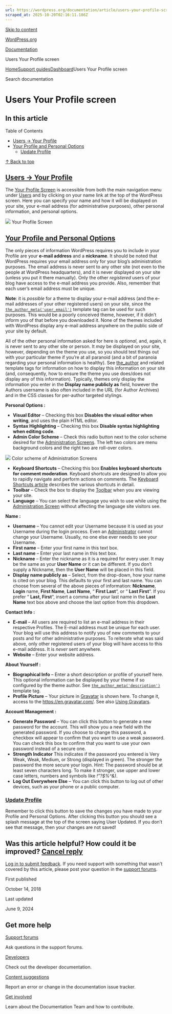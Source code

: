 ```yaml
---
url: https://wordpress.org/documentation/article/users-your-profile-screen
scraped_at: 2025-10-20T02:16:11.186Z
---
```


[Skip to content](https://wordpress.org/documentation/article/users-your-profile-screen/#wp--skip-link--target)

[WordPress.org](https://wordpress.org/)

[Documentation](https://wordpress.org/documentation)

Users Your Profile screen

[Home](https://wordpress.org/documentation)[Support guides](https://wordpress.org/documentation/support-guides/)[Dashboard](https://wordpress.org/documentation/category/dashboard/)Users Your Profile screen

Search documentation

# Users Your Profile screen

## In this article

Table of Contents

- [Users → Your Profile](https://wordpress.org/documentation/article/users-your-profile-screen/#users-%e2%86%92-your-profile)
- [Your Profile and Personal Options](https://wordpress.org/documentation/article/users-your-profile-screen/#your-profile-and-personal-options)
  - [Update Profile](https://wordpress.org/documentation/article/users-your-profile-screen/#update-profile)

[↑ Back to top](https://wordpress.org/documentation/article/users-your-profile-screen/#wp--skip-link--target)

## [Users → Your Profile](https://wordpress.org/documentation/article/users-your-profile-screen/\#users-%e2%86%92-your-profile)

The [Your Profile Screen](https://wordpress.org/support/article/users-your-profile-screen/) is accessible from both the main navigation menu under [Users](https://wordpress.org/support/article/administration-screens/#your-profile) and by clicking on your name link at the top of the WordPress screen. Here you can specify your name and how it will be displayed on your site, your e-mail address (for administrative purposes), other personal information, and personal options.

[![](https://wordpress.org/documentation/files/2018/10/profile.png)](https://wordpress.org/documentation/files/2018/10/profile.png) Your Profile Screen

## [Your Profile and Personal Options](https://wordpress.org/documentation/article/users-your-profile-screen/\#your-profile-and-personal-options)

The only pieces of information WordPress requires you to include in your Profile are your **e-mail address** and a **nickname**. It should be noted that WordPress requires your email address only for your blog’s administration purposes. The email address is never sent to any other site (not even to the people at WordPress headquarters), and it is never displayed on your site (unless you put it there manually). Only the other _registered_ users of your blog have access to the e-mail address you provide. Also, remember that each user’s email address must be unique.

**Note**: it is _possible_ for a theme to display your e-mail address (and the e-mail addresses of your other registered users) on your site, since the [`the_author_meta('user_email')`](https://codex.wordpress.org/Template%20Tags/the_author_meta) template tag can be used for such purposes. This would be a poorly conceived theme, however, if it didn’t inform you of that before you downloaded it. None of the themes included with WordPress display any e-mail address anywhere on the public side of your site by default.

All of the other personal information asked for here is _optional_, and, again, it is never sent to any other site or person. It _may_ be displayed on your site, however, depending on the theme you use, so you should test things out with your particular theme if you’re at all paranoid (and a bit of paranoia regarding your personal information is healthy). See [the\_author](https://developer.wordpress.org/reference/functions/the_author) and related template tags for information on how to display this information on your site (and, consequently, how to ensure the theme you use does/does not display any of this information). Typically, themes only display the information you enter in the **Display name publicly as** field, however the Authors username is also often included in the URL (for Author Archives) and in the CSS classes for per-author targeted stylings.

**Personal Options :**

- **Visual Editor** – Checking this box **Disables the visual editor when writing**, and uses the plain HTML editor.
- **Syntax Highlighting** – Checking this box **Disable syntax highlighting when editing code**.
- **Admin Color Scheme** – Check this radio button next to the color scheme desired for the [Administration Screens](https://wordpress.org/support/article/administration-screens). The left two colors are menu background colors and the right two are roll-over colors.

[![](https://wordpress.org/documentation/files/2018/10/profile-colors.png)](https://wordpress.org/documentation/files/2018/10/profile-colors.png) Color scheme of Administration Screens

- **Keyboard Shortcuts** – Checking this box **Enables keyboard shortcuts for comment moderation**. Keyboard shortcuts are designed to allow you to rapidly navigate and perform actions on comments. The [Keyboard Shortcuts article](https://wordpress.org/support/article/keyboard-shortcuts/) describes the various shortcuts in detail.
- **Toolbar** – Check the box to display the [Toolbar](https://codex.wordpress.org/Toolbar) when you are viewing your site.
- **Language** – You can select the language you wish to use while using the [Administration Screen](https://wordpress.org/support/article/administration-screens/) without affecting the language site visitors see.

**Name :**

- **Username** – You cannot edit your Username because it is used as your Username during the login process. Even an [Administrator](https://wordpress.org/support/article/roles-and-capabilities/) cannot change your Username. Usually, no one else ever needs to see your Username.
- **First name** – Enter your first name in this text box.
- **Last name** – Enter your last name in this text box.
- **Nickname** – Enter the nickname as it is a required for every user. It may be the same as your **User Name** or it can be different. If you don’t supply a Nickname, then the **User Name** will be placed in this field.
- **Display name publicly as** – Select, from the drop-down, how your name is cited on your blog. This defaults to your first and last name. You can choose from several of the above pieces of information: **Nickname**, **Login** name, **First Name**, **Last Name**, “ **First Last**“, or “ **Last First**“. If you prefer “ **Last, First**“, insert a comma after your last name in the **Last Name** text box above and choose the last option from this dropdown.

**Contact Info :**

- **E-mail** – All users are required to list an e-mail address in their respective Profiles. The E-mail address must be unique for each user. Your blog will use this address to notify you of new comments to your posts and for other administrative purposes. To reiterate what was said above, only other registered users of your blog will have access to this e-mail address. It is _never_ sent anywhere.
- **Website** – Enter your website address.

**About Yourself :**

- **Biographical Info** – Enter a short description or profile of yourself here. This optional information can be displayed by your theme if so configured by the theme author. See [`the_author_meta('description')`](https://codex.wordpress.org/Template%20Tags/the_author_meta) template tag.
- **Profile Picture** – Your picture in [Gravatar](https://wordpress.org/support/article/Glossary/#gravatar) is shown here. To change it, access to the https://en.gravatar.com/. See also [Using Gravatars](https://wordpress.org/support/article/how-to-use-gravatars/).

**Account Management :**

- **Generate Password** – You can click this button to generate a new password for the account. This will show you a new field with the generated password. If you choose to change this password, a checkbox will appear to confirm that you want to use a weak password. You can check this box to confirm that you want to use your own password instead of a secure one.
- **Strength Indicator** This indicates if the password you entered is Very Weak, Weak, Medium, or Strong (displayed in green). The stronger the password the more secure your login. Hint: The password should be at least seven characters long. To make it stronger, use upper and lower case letters, numbers and symbols like _!”?$%^&)_.
- **Log Out Everywhere Else** – You can click this button to log out of other devices, such as your phone or a public computer.

### [Update Profile](https://wordpress.org/documentation/article/users-your-profile-screen/\#update-profile)

Remember to click this button to save the changes you have made to your Profile and Personal Options. After clicking this button you should see a splash message at the top of the screen saying User Updated. If you don’t see that message, then your changes are not saved!

## Was this article helpful? How could it be improved? [Cancel reply](https://wordpress.org/documentation/article/users-your-profile-screen/\#respond)

[Log in to submit feedback](https://login.wordpress.org/?redirect_to=https%3A%2F%2Fwordpress.org%2Fdocumentation%2Farticle%2Fusers-your-profile-screen%2F&locale=en_US). If you need support with something that wasn't covered by this article, please post your question in the [support forums](https://wordpress.org/support/forums/).

First published

October 14, 2018

Last updated

June 9, 2024

## Get more help

[Support forums](https://wordpress.org/support/forums/)

Ask questions in the support forums.

[Developers](https://developer.wordpress.org/)

Check out the developer documentation.

[Content suggestions](https://github.com/WordPress/Documentation-Issue-Tracker/issues)

Report an error or change in the documentation issue tracker.

[Get involved](https://make.wordpress.org/docs/)

Learn about the Documentation Team and how to contribute.